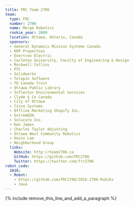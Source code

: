 ```yaml
---
title: FRC Team 2706
team:
  type: FRC
  number: 2706
  name: Merge Robotics
  rookie_year: 2009
  location: Ottawa, Ontario, Canada
  sponsors:
  - General Dynamics Mission Systems Canada
  - KRP Properties
  - Enertron Electric
  - Carleton University, Faculty of Engineering & Design
  - Rockwell Collins
  - PTC
  - Solidworks
  - Telepin Software
  - TD Canada Trust
  - Ottawa Public Library
  - Inflector Environmental Services
  - Clyde & Co Canada
  - City of Ottawa
  - Cisco Systems
  - Offline Marketing Shopify Inc.
  - ExtremEDA
  - Solucore Inc.
  - Ken James
  - Charles Taylor Adjusting
  - Ottawa West Community Robotics
  - Kevin Lam
  - Neighborhood Group
  links:
    Website: http://team2706.ca
    GitHub: https://github.com/FRC2706
    Twitter: https://twitter.com/frc2706
robot_code:
  2016:
  - Robot:
    - https://github.com/FRC2706/2016-2706-Rubiks
    - Java
---
```


{% include remove_this_line_and_add_a_paragraph %}